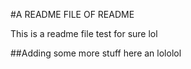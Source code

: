 #A README FILE OF README

This is a readme file test for sure lol

##Adding some more stuff here an lololol

